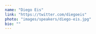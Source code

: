 ```yaml
---
name: "Diego Eis"
link: "https://twitter.com/diegoeis"
photo: "images/speakers/diego-eis.jpg"
bio: ""
---
```

